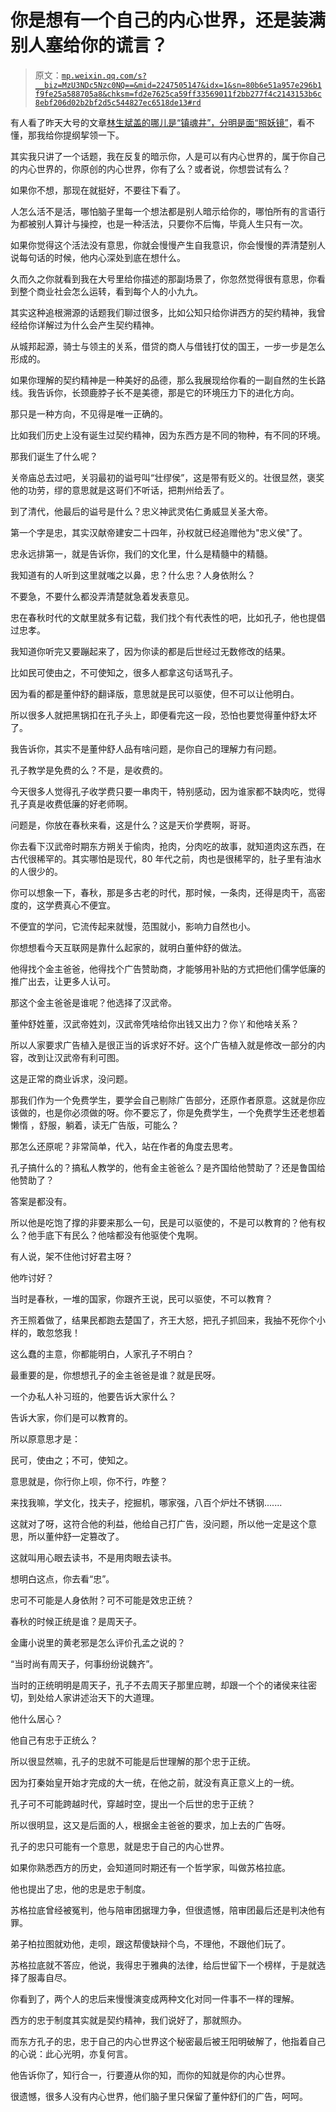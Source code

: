 # 你是想有一个自己的内心世界，还是装满别人塞给你的谎言？

> 原文：[`mp.weixin.qq.com/s?__biz=MzU3NDc5Nzc0NQ==&mid=2247505147&idx=1&sn=80b6e51a957e296b1f9fe25a588705a8&chksm=fd2e7625ca59ff33569011f2bb277f4c2143153b6c8ebf206d02b2bf2d5c544827ec6518de13#rd`](http://mp.weixin.qq.com/s?__biz=MzU3NDc5Nzc0NQ==&mid=2247505147&idx=1&sn=80b6e51a957e296b1f9fe25a588705a8&chksm=fd2e7625ca59ff33569011f2bb277f4c2143153b6c8ebf206d02b2bf2d5c544827ec6518de13#rd)

有人看了昨天大号的文章[林生斌盖的哪儿是“镇魂井”，分明是面“照妖镜”](http://mp.weixin.qq.com/s?__biz=MzU0MjYwNDU2Mw==&mid=2247499822&idx=1&sn=dce4b73a7d368fde1fb60000649a2338&chksm=fb1aac52cc6d254487117084166ef924856613f52470476dac6228e18db5ee8700e59ed5e643&scene=21#wechat_redirect)，看不懂，那我给你提纲挈领一下。

其实我只讲了一个话题，我在反复的暗示你，人是可以有内心世界的，属于你自己的内心世界的，你原创的内心世界，你有了么？或者说，你想尝试有么？ 

如果你不想，那现在就挺好，不要往下看了。 

人怎么活不是活，哪怕脑子里每一个想法都是别人暗示给你的，哪怕所有的言语行为都被别人算计与操控，也是一种活法，只要你不后悔，毕竟人生只有一次。

如果你觉得这个活法没有意思，你就会慢慢产生自我意识，你会慢慢的弄清楚别人说每句话的时候，他内心深处到底在想什么。 

久而久之你就看到我在大号里给你描述的那副场景了，你忽然觉得很有意思，你看到整个商业社会怎么运转，看到每个人的小九九。 

其实这种追根溯源的话题我们聊过很多，比如公知只给你讲西方的契约精神，我曾经给你详解过为什么会产生契约精神。

从城邦起源，骑士与领主的关系，借贷的商人与借钱打仗的国王，一步一步是怎么形成的。

如果你理解的契约精神是一种美好的品德，那么我展现给你看的一副自然的生长路线。我告诉你，长颈鹿脖子长不是美德，那是它的环境压力下的进化方向。 

那只是一种方向，不见得是唯一正确的。

比如我们历史上没有诞生过契约精神，因为东西方是不同的物种，有不同的环境。 

那我们诞生了什么呢？ 

关帝庙总去过吧，关羽最初的谥号叫“壮缪侯”，这是带有贬义的。壮很显然，褒奖他的功劳，缪的意思就是这哥们不听话，把荆州给丢了。

到了清代，他最后的谥号是什么？忠义神武灵佑仁勇威显关圣大帝。

第一个字是忠，其实汉献帝建安二十四年，孙权就已经追赠他为"忠义侯"了。

忠永远排第一，就是告诉你，我们的文化里，什么是精髓中的精髓。 

我知道有的人听到这里就嗤之以鼻，忠？什么忠？人身依附么？ 

不要急，不要什么都没弄清楚就急着发表意见。

忠在春秋时代的文献里就多有记载，我们找个有代表性的吧，比如孔子，他也提倡过忠孝。 

我知道你听完又要蹦起来了，因为你读的都是后世经过无数修改的结果。 

比如民可使由之，不可使知之，很多人都拿这句话骂孔子。

因为看的都是董仲舒的翻译版，意思就是民可以驱使，但不可以让他明白。

所以很多人就把黑锅扣在孔子头上，即便看完这一段，恐怕也要觉得董仲舒太坏了。 

我告诉你，其实不是董仲舒人品有啥问题，是你自己的理解力有问题。 

孔子教学是免费的么？不是，是收费的。 

今天很多人觉得孔子收学费只要一串肉干，特别感动，因为谁家都不缺肉吃，觉得孔子真是收费低廉的好老师啊。

问题是，你放在春秋来看，这是什么？这是天价学费啊，哥哥。

你去看下汉武帝时期东方朔关于偷肉，抢肉，分肉吃的故事，就知道肉这东西，在古代很稀罕的。其实哪怕是现代，80 年代之前，肉也是很稀罕的，肚子里有油水的人很少的。 

你可以想象一下，春秋，那是多古老的时代，那时候，一条肉，还得是肉干，高密度的，这学费真心不便宜。

不便宜的学问，它流传起来就慢，范围就小，影响力自然也小。

你想想看今天互联网是靠什么起家的，就明白董仲舒的做法。

他得找个金主爸爸，他得找个广告赞助商，才能够用补贴的方式把他们儒学低廉的推广出去，让更多人认可。

那这个金主爸爸是谁呢？他选择了汉武帝。 

董仲舒姓董，汉武帝姓刘，汉武帝凭啥给你出钱又出力？你丫和他啥关系？ 

所以人家要求广告植入是很正当的诉求好不好。这个广告植入就是修改一部分的内容，改到让汉武帝有利可图。 

这是正常的商业诉求，没问题。

那我们作为一个免费学生，要学会自己剔除广告部分，还原作者原意。这就是你应该做的，也是你必须做的呀。你不要忘了，你是免费学生，一个免费学生还老想着懒惰 ，舒服，躺着，读无广告版，可能么？

那怎么还原呢？非常简单，代入，站在作者的角度去思考。 

孔子搞什么的？搞私人教学的，他有金主爸爸么？是齐国给他赞助了？还是鲁国给他赞助了？ 

答案是都没有。

所以他是吃饱了撑的非要来那么一句，民是可以驱使的，不是可以教育的？他有权么？他手底下有民么？他啥都没有他驱使个鬼啊。

有人说，架不住他讨好君主呀？

他咋讨好？

当时是春秋，一堆的国家，你跟齐王说，民可以驱使，不可以教育？ 

齐王照着做了，结果民都跑去楚国了，齐王大怒，把孔子抓回来，我抽不死你个小样的，敢忽悠我！

这么蠢的主意，你都能明白，人家孔子不明白？ 

最重要的是，你想想孔子的金主爸爸是谁？就是民呀。 

一个办私人补习班的，他要告诉大家什么？

告诉大家，你们是可以教育的。

所以原意思才是：

民可，使由之；不可，使知之。

意思就是，你行你上呗，你不行，咋整？

来找我嘛，学文化，找夫子，挖掘机，哪家强，八百个炉灶不锈钢....... 

这就对了呀，这符合他的利益，他给自己打广告，没问题，所以他一定是这个意思，所以董仲舒一定篡改了。

这就叫用心眼去读书，不是用肉眼去读书。 

想明白这点，你去看“忠”。 

忠可不可能是人身依附？可不可能是效忠正统？

春秋的时候正统是谁？是周天子。

金庸小说里的黄老邪是怎么评价孔孟之说的？ 

“当时尚有周天子，何事纷纷说魏齐”。

当时的正统明明是周天子，孔子不去周天子那里应聘，却跟一个个的诸侯来往密切，到处给人家讲述治天下的大道理。

他什么居心？

他自己有忠于正统么？ 

所以很显然嘛，孔子的忠就不可能是后世理解的那个忠于正统。

因为打秦始皇开始才完成的大一统，在他之前，就没有真正意义上的一统。

孔子可不可能跨越时代，穿越时空，提出一个后世的忠于正统？

所以很明显，这又是后面的人，根据金主爸爸的要求，加上去的广告呀。 

孔子的忠只可能有一个意思，就是忠于自己的内心世界。 

如果你熟悉西方的历史，会知道同时期还有一个哲学家，叫做苏格拉底。 

他也提出了忠，他的忠是忠于制度。

苏格拉底曾经被冤判，他与陪审团据理力争，但很遗憾，陪审团最后还是判决他有罪。 

弟子柏拉图就劝他，走呗，跟这帮傻缺辩个鸟，不理他，不跟他们玩了。 

苏格拉底就不答应，他说，我得忠于雅典的法律，给后世留下一个榜样，于是就选择了服毒自尽。

你看到了，两个人的忠后来慢慢演变成两种文化对同一件事不一样的理解。

西方的忠于制度其实就是契约精神，我们说好了，那就照办。

而东方孔子的忠，忠于自己的内心世界这个秘密最后被王阳明破解了，他指着自己的心说：此心光明，亦复何言。

他告诉你了，知行合一，行要遵从你的知，而你的知就是你的内心世界。 

很遗憾，很多人没有内心世界，他们脑子里只保留了董仲舒们的广告，呵呵。